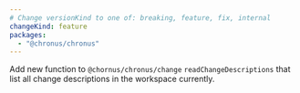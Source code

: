 ```yaml
---
# Change versionKind to one of: breaking, feature, fix, internal
changeKind: feature
packages:
  - "@chronus/chronus"
---
```


Add new function to `@chornus/chronus/change` `readChangeDescriptions` that list all change descriptions in the workspace currently.
